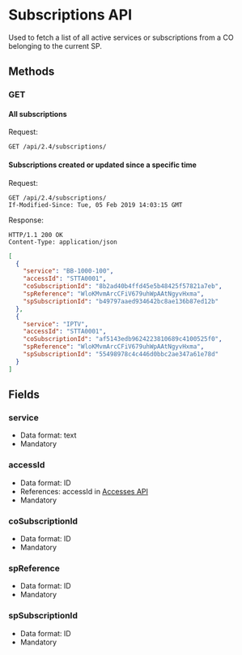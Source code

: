 # Subscriptions API

Used to fetch a list of all active services or subscriptions from a CO belonging to the current SP.

## Methods

### GET

#### All subscriptions 
Request:
```HTTP
GET /api/2.4/subscriptions/
```

#### Subscriptions created or updated since a specific time
Request:
```HTTP
GET /api/2.4/subscriptions/
If-Modified-Since: Tue, 05 Feb 2019 14:03:15 GMT
```

Response:
```HTTP
HTTP/1.1 200 OK
Content-Type: application/json
```
```JSON
[
  {
    "service": "BB-1000-100",
    "accessId": "STTA0001",
    "coSubscriptionId": "8b2ad40b4ffd45e5b48425f57821a7eb",
    "spReference": "WloKMvmArcCFiV679uhWpAAtNgyvHxma",
    "spSubscriptionId": "b49797aaed934642bc8ae136b87ed12b"
  },
  {
    "service": "IPTV",
    "accessId": "STTA0001",
    "coSubscriptionId": "af5143edb9624223810689c4100525f0",
    "spReference": "WloKMvmArcCFiV679uhWpAAtNgyvHxma",
    "spSubscriptionId": "55498978c4c446d0bbc2ae347a61e78d"
  }
]
```

## Fields

### service

 * Data format: text
 * Mandatory
 
### accessId

 * Data format: ID
 * References: accessId in [Accesses API](accesses.md)
 * Mandatory

### coSubscriptionId
 * Data format: ID
 * Mandatory
  
### spReference
 * Data format: ID
 * Mandatory

### spSubscriptionId
 * Data format: ID
 * Mandatory